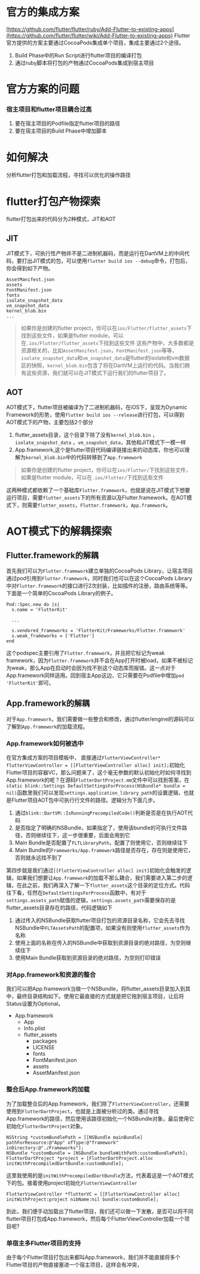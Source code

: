 # 官方的集成方案
[https://github.com/flutter/flutter/ruby/Add-Flutter-to-existing-apps](https://github.com/flutter/flutter/wiki/Add-Flutter-to-existing-apps)
Flutter官方提供的方案主要通过CocoaPods集成单个项目，集成主要通过2个途径。
1. Build Phase中的Run Script进行flutter项目的编译打包
1. 通过ruby脚本将打包的产物通过CocoaPods集成到宿主项目

# 官方方案的问题
### 宿主项目和flutter项目耦合过高
1. 要在宿主项目的Podfile指定flutter项目的路径
1. 要在宿主项目的Build Phase中增加脚本

# 如何解决
分析flutter打包和加载流程，寻找可以优化的操作路径

# flutter打包产物探索
flutter打包出来的代码分为2种模式，JIT和AOT

## JIT
JIT模式下，可执行性产物并不是二进制机器码，而是运行在DartVM上的中间代码，要打出JIT模式的包，可以使用`flutter build ios --debug`命令，打包后，你会得到如下产物。
```
AssetManifest.json
assets
FontManifest.json
fonts
isolate_snapshot_data
vm_snapshot_data
kernel_blob.bin
...
```
> 如果你是创建的flutter project，你可以在`ios/Flutter/flutter_assets`下找到这些文件，如果是flutter module，可以在`.ios/Flutter/flutter_assets`下找到这些文件
这些产物中，大多数都是资源相关的，比如`AssetManifest.json`，`FontManifest.json`等等，`isolate_snapshot_data`和`vm_snapshot_data`是flutter的isolate和vm数据区的快照，`kernel_blob.bin`包含了将在DartVM上运行的代码。当我们拥有这些资源，我们就可以在JIT模式下运行我们的flutter项目了。

## AOT
AOT模式下，flutter项目被编译为了二进制机器码，在iOS下，呈现为Dynamic Framework的形势，使用`flutter build ios --release`进行打包，可以得到AOT模式下的产物，主要包括2个部分
1. flutter_assets目录，这个目录下除了没有`kernel_blob.bin` ，`isolate_snapshot_data` ，`vm_snapshot_data`，其他和JIT模式下一模一样
1. App.framework,这个是flutter项目代码编译链接出来的动态库，你也可以理解为`kernel_blob.bin`中的代码转移到了`App.framework`

> 如果你是创建的flutter project，你可以在`ios/Flutter/`下找到这些文件，如果是flutter module，可以在`.ios/Flutter/`下找到这些文件

这两种模式都依赖了一个基础库`Flutter.framework`，也就是说在JIT模式下想要运行项目，需要`flutter_assets`下的所有资源以及Flutter.framework。在AOT模式下，则需要`flutter_assets`，`Flutter.framework`，`App.framework`。

# AOT模式下的解耦探索
## Flutter.framework的解耦
首先我们可以为`Flutter.framework`建立单独的CocoaPods Library，让宿主项目通过pod引用到`Flutter.framework`，同时我们也可以在这个CocoaPods Library中对`Flutter.framework`的接口进行2次封装，比如插件的注册，路由系统等等。下面是一个简单的CocoaPods Library的例子。
```
Pod::Spec.new do |s|
  s.name = 'FlutterKit'

  ...

  s.vendored_frameworks = 'FlutterKit/Frameworks/Flutter.framework'
  s.weak_frameworks = ['Flutter']
end
```
这个podspec主要引用了`Flutter.framework`，并且把它标记为weak framework，因为`Flutter.framework`并不会在App打开时被load，如果不被标记为weak，那么App在启动时会因为找不到这个动态库而报错。这一点对于App.framework同样适用。回到宿主App这边，它只需要在Podfile中增加`pod 'FlutterKit'`即可。

## App.framework的解耦
对于`App.framework`，我们需要做一些整合和修改，通过flutter/engine的源码可以了解到`App.framework`的加载流程。

### App.framework如何被选中
在官方集成方案的项目模板中， 直接通过`FlutterViewController* flutterViewController = [[FlutterViewController alloc] init];`初始化Flutter项目的容器VC，那么问题来了，这个毫无参数的默认初始化时如何寻找到App.framework的呢？在源码`FlutterDartProject.mm`文件中可以找到答案，在`static blink::Settings DefaultSettingsForProcess(NSBundle* bundle = nil)`函数里我们可以发现`settings.application_library_path`的设置逻辑，也就是Flutter项目AOT包中可执行行文件的路径。逻辑分为下面几步。
1. 通过`blink::DartVM::IsRunningPrecompiledCode()`判断是否是在执行AOT代码
1. 是否指定了明确的NSBundle，如果指定了，使用该bundle的可执行文件路径，否则继续往下，这一步很重要，后面会用到它
1. Main Bundle是否配置了`FLTLibraryPath`，配置了则使用它，否则继续往下
1. Main Bundle的`Frameworks/App.framework`路径是否存在，存在则是使用它，否则就永远找不到了

第四步就是我们通过`[[FlutterViewController alloc] init]`初始化会触发的逻辑，如果我们想要让`App.framework`的加载不那么耦合，我们需要进入第二步的逻辑，在此之前，我们再深入了解一下`flutter_assets`这个目录的定位方式。代码往下看，任然在`DefaultSettingsForProcess`函数中，有对于`settings.assets_path`赋值的逻辑，`settings.assets_path`需要保存的是flutter_assets目录存在的路径，代码逻辑如下

1. 通过传入的NSBundle获取flutter项目打包的资源目录名称，它会先去寻找NSBundle中`FLTAssetsPath`的配置项，如果没有则使用`flutter_assets`作为名称
1. 使用上面的名称在传入的NSBundle中获取到资源目录的绝对路径，为空则继续往下
1. 使用Main Bundle获取到资源目录的绝对路径，为空则打印错误

### 对App.framework和资源的整合
我们可以把App.framework当做一个NSBundle，将flutter_assets目录加入到其中，最终目录结构如下。使用它最直接的方式就是把它拖到宿主项目，让后将Status设置为Optional。
* App.framework
  * App
  * Info.plist
  * flutter_assets
    * packages
    * LICENSE
    * fonts
    * FontManifest.json
    * assets
    * AssetManifest.json

### 整合后App.framework的加载
为了加载整合后的App.framework，我们除了`FlutterViewController`，还需要使用到`FlutterDartProject`，也就是上面被分析过的类。通过寻找App.framework的路径，然后使用该路径初始化一个NSBundle对象，最后使用它初始化`FlutterDartProject`对象。
```
NSString *customBundlePath = [[NSBundle mainBundle] pathForResource:@"App" ofType:@"framework" inDirectory:@"./Frameworks"];
NSBundle *customBundle = [NSBundle bundleWithPath:customBundlePath];
FlutterDartProject *project = [FlutterDartProject.alloc initWithPrecompiledDartBundle:customBundle];
```
这里我使用的是`initWithPrecompiledDartBundle`方法，代表着这是一个AOT模式下的包。接着使用project初始化`FlutterViewController`
```
FlutterViewController *flutterVC = [[FlutterViewController alloc] initWithProject:project nibName:nil bundle:customBundle];
```
到此，我们便手动加载出了flutter项目，我们还可以做一下发散，是否可以将不同flutter项目打包成App.framework，然后每个FlutterViewController加载一个项目呢?

### 单宿主多Flutter项目的支持
由于每个Flutter项目打包出来都叫App.framework，我们并不能直接将多个Flutter项目的产物直接塞进一个宿主项目，这样会有冲突，